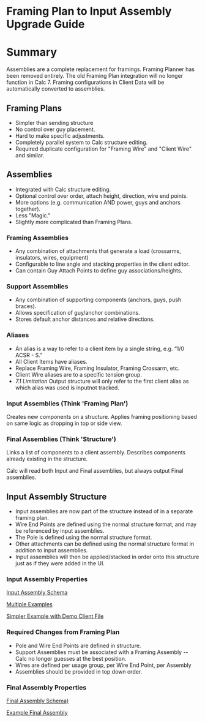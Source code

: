 Framing Plan to Input Assembly Upgrade Guide
===========================================

# Summary


Assemblies are a complete replacement for framings. Framing Planner has been removed entirely. The old Framing Plan integration will no longer function in Calc 7. Framing configurations in Client Data will be automatically converted to assemblies.

## Framing Plans

- Simpler than sending structure
- No control over guy placement.
- Hard to make specific adjustments.
- Completely parallel system to Calc structure editing.
- Required duplicate configuration for "Framing Wire" and "Client Wire" and similar.

## Assemblies

- Integrated with Calc structure editing.
- Optional control over order, attach height, direction, wire end points.
- More options (e.g. communication AND power, guys and anchors together).
- Less "Magic."
- Slightly more complicated than Framing Plans.

### Framing Assemblies

- Any combination of attachments that generate a load (crossarms, insulators, wires, equipment)
- Configurable to line angle and stacking properties in the client editor.
- Can contain Guy Attach Points to define guy associations/heights.

### Support Assemblies

- Any combination of supporting components (anchors, guys, push braces).
- Allows specification of guy/anchor combinations.
- Stores default anchor distances and relative directions.

### Aliases

- An alias is a way to refer to a client item by a single string, e.g. “1/0 ACSR - S.”
- All Client Items have aliases.
- Replace Framing Wire, Framing Insulator, Framing Crossarm, etc.
- Client Wire aliases are to a specific tension group.
- *7.1 Limitation* Output structure will only refer to the first client alias as which alias was used is inputnot tracked.

### Input Assemblies (Think 'Framing Plan')

Creates new components on a structure. Applies framing positioning based on same logic as dropping in top or side view.

### Final Assemblies (Think 'Structure')

Links a list of components to a client assembly. Describes components already existing in the structure.

Calc will read both Input and Final assemblies, but always output Final assemblies.

## Input Assembly Structure

- Input assemblies are now part of the structure instead of in a separate framing plan.
- Wire End Points are defined using the normal structure format, and may be referenced by input assemblies.
- The Pole is defined using the normal structure format.
- Other attachments can be defined using the normal structure format in addition to input assemblies.
- Input assemblies will then be applied/stacked in order onto this structure just as if they were added in the UI.

### Input Assembly Properties

[Input Assembly Schema](../resources/schema/spidacalc/calc/input_assembly.schema)

[Multiple Examples](../resources/examples/spidacalc/projects/input-assembly.json)

[Simpler Example with Demo Client File](../resources/examples/spidacalc/projects/input_assembly_c5.json)

### Required Changes from Framing Plan

- Pole and Wire End Points are defined in structure.
- Support Assemblies must be associated with a Framing Assembly -- Calc no longer guesses at the best position.
- Wires are defined per usage group, per Wire End Point, per Assembly
- Assemblies should be provided in top down order.

### Final Assembly Properties

[Final Assembly Schema)](../resources/schema/spidacalc/calc/assembly.schema)

[Example Final Assembly](../resources/examples/spidacalc/projects/project-with-assemblies.json)
